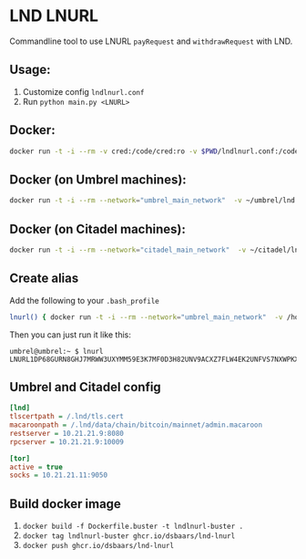# LND LNURL

Commandline tool to use LNURL `payRequest` and `withdrawRequest` with LND.

## Usage:

1. Customize config `lndlnurl.conf` 
2. Run `python main.py <LNURL>`

## Docker:

````sh
docker run -t -i --rm -v cred:/code/cred:ro -v $PWD/lndlnurl.conf:/code/lndlnurl.conf ghcr.io/dsbaars/lnd-lnurl  LNURL1DP68GURN8GHJ7MRWW3UXYMM59E3K7MF0D3H82UNV9ACXZ7FLW4EK2UNFVS7NXWPKXSURYYAF0CA
````

## Docker (on Umbrel machines):

````sh
docker run -t -i --rm --network="umbrel_main_network"  -v ~/umbrel/lnd:/.lnd:ro -v $PWD/lndlnurl.conf:/code/lndlnurl.conf ghcr.io/dsbaars/lnd-lnurl:latest  LNURL1DP68GURN8GHJ7MRWW3UXYMM59E3K7MF0D3H82UNV9ACXZ7FLW4EK2UNFVS7NXWPKXSURYYAF0CA
````

## Docker (on Citadel machines):

```sh
docker run -t -i --rm --network="citadel_main_network"  -v ~/citadel/lnd:/.lnd:ro -v $PWD/lndlnurl.conf:/code/lndlnurl.conf ghcr.io/dsbaars/lnd-lnurl:latest  LNURL1DP68GURN8GHJ7MRWW3UXYMM59E3K7MF0D3H82UNV9ACXZ7FLW4EK2UNFVS7NXWPKXSURYYAF0CA
```

## Create alias
Add the following to your `.bash_profile`

```bash
lnurl() { docker run -t -i --rm --network="umbrel_main_network"  -v /home/umbrel/umbrel/lnd:/.lnd:ro -v /home/umbrel/lndlnurl.conf:/code/lndlnurl.conf ghcr.io/dsbaars/lnd-lnurl:latest $1; } 
````

Then you can just run it like this:
````prompt
umbrel@umbrel:~ $ lnurl LNURL1DP68GURN8GHJ7MRWW3UXYMM59E3K7MF0D3H82UNV9ACXZ7FLW4EK2UNFVS7NXWPKXSURYYAF0CA
````

## Umbrel and Citadel config

````ini
[lnd]
tlscertpath = /.lnd/tls.cert
macaroonpath = /.lnd/data/chain/bitcoin/mainnet/admin.macaroon
restserver = 10.21.21.9:8080
rpcserver = 10.21.21.9:10009

[tor]
active = true
socks = 10.21.21.11:9050
````

## Build docker image

1. `docker build -f Dockerfile.buster -t lndlnurl-buster .`
2. `docker tag lndlnurl-buster ghcr.io/dsbaars/lnd-lnurl`
3. `docker push ghcr.io/dsbaars/lnd-lnurl`
